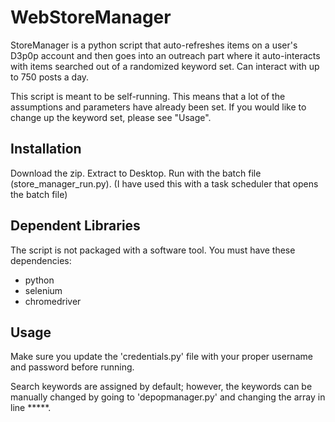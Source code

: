 # WebStoreManager

StoreManager is a python script that auto-refreshes items on a user's D3p0p account and then goes into an outreach part where it auto-interacts with items searched out of a randomized keyword set. Can interact with up to 750 posts a day.

This script is meant to be self-running. This means that a lot of the assumptions and parameters have already been set. If you would like to change up the keyword set, please see "Usage".

## Installation

Download the zip.
Extract to Desktop.
Run with the batch file (store_manager_run.py). (I have used this with a task scheduler that opens the batch file)

## Dependent Libraries

The script is not packaged with a software tool. 
You must have these dependencies:
 - python
 - selenium
 - chromedriver 

## Usage

Make sure you update the 'credentials.py' file with your proper username and password before running.

Search keywords are assigned by default; however, the keywords can be manually changed by going to 'depopmanager.py' and changing the array in line *****.
